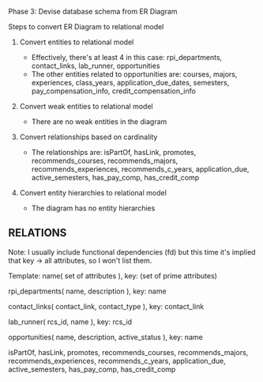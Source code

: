 Phase 3: Devise database schema from ER Diagram

Steps to convert ER Diagram to relational model

1. Convert entities to relational model
   - Effectively, there's at least 4 in this case: rpi_departments, contact_links, lab_runner, opportunities
   - The other entities related to opportunities are: courses, majors, experiences, class_years, application_due_dates, semesters, pay_compensation_info, credit_compensation_info

2. Convert weak entities to relational model
   - There are no weak entities in the diagram
    
3. Convert relationships based on cardinality
   - The relationships are: isPartOf, hasLink, promotes, recommends_courses, recommends_majors, recommends_experiences, recommends_c_years, application_due, active_semesters, has_pay_comp, has_credit_comp

4. Convert entity hierarchies to relational model
   - The diagram has no entity hierarchies

## RELATIONS ##

Note: I usually include functional dependencies (fd) but this time it's implied that key -> all attributes, so I won't list them.

Template: name( set of attributes ),  key: (set of prime attributes)

rpi_departments( name, description ), key: name

contact_links( contact_link, contact_type ), key: contact_link

lab_runner( rcs_id, name ), key: rcs_id

opportunities( name, description, active_status ), key: name

isPartOf, hasLink, promotes, recommends_courses, recommends_majors, recommends_experiences, recommends_c_years, application_due, active_semesters, has_pay_comp, has_credit_comp
